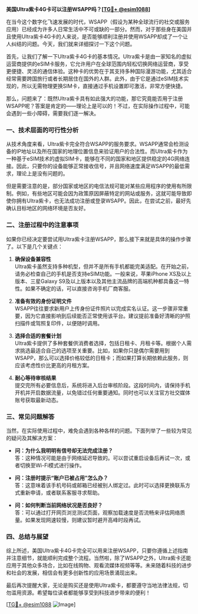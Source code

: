 **美国Ultra紫卡4G卡可以注册WSAPP吗？[[TG💪+ @esim1088](https://t.me/s/esim1088)]**

在当今这个数字化飞速发展的时代，WSAPP（假设为某种全球流行的社交或服务应用）已经成为许多人日常生活中不可或缺的一部分。然而，对于那些身在美国并且使用Ultra紫卡4G卡的人来说，是否能够顺利注册并使用WSAPP却成了一个让人纠结的问题。今天，我们就来详细探讨一下这个问题。

首先，让我们了解一下Ultra紫卡4G卡的基本情况。Ultra紫卡是由一家知名的虚拟运营商提供的eSIM卡服务，它允许用户在全球范围内轻松切换网络运营商，享受更便捷、灵活的通信体验。这种卡的优势在于其支持多种国际漫游功能，尤其适合经常需要跨国旅行或者长期居住在国外的人群。此外，由于它是通过eSIM技术实现的，所以无需物理更换SIM卡，直接通过手机设置即可激活，非常方便快捷。

那么，问题来了：既然Ultra紫卡具有如此强大的功能，那它究竟能否用于注册WSAPP呢？答案是肯定的——理论上是可以的！不过，在实际操作过程中，可能会遇到一些小障碍，需要我们逐一解决。

### **一、技术层面的可行性分析**

从技术角度来看，Ultra紫卡完全符合WSAPP的服务要求。WSAPP通常会检测设备的IP地址以及所在国家的地理位置信息来验证用户的合法性。而Ultra紫卡作为一种基于eSIM技术的虚拟SIM卡，能够在不同的国家和地区提供稳定的4G网络连接。因此，只要你的设备能够正常接收信号，并且网络速度满足WSAPP的最低需求，理论上是没有问题的。

但是需要注意的是，部分国家或地区的电信法规可能对某些应用程序的使用有所限制。例如，有些地区可能会因为政策原因屏蔽特定的网站或服务，这就可能导致即使你拥有Ultra紫卡，也无法成功注册或登录WSAPP。因此，在尝试之前，最好先确认目标地区的网络环境是否友好。

### **二、注册过程中的注意事项**

如果你已经决定要尝试用Ultra紫卡注册WSAPP，那么接下来就是具体的操作步骤了。以下是几个关键点：

1. **确保设备兼容性**  
   Ultra紫卡虽然支持多种机型，但并不是所有手机都能完美适配。在开始之前，请务必检查自己的手机是否支持eSIM功能。一般来说，苹果iPhone XS及以上版本、三星Galaxy S9及以上版本以及其他主流品牌的高端机种都具备这一特性。如果不确定的话，可以直接咨询手机厂商客服。

2. **准备有效的身份证明文件**  
   WSAPP往往要求新用户上传身份证件照片以完成实名认证。这一步骤非常重要，因为它直接影响到后续能否正常使用该平台。建议提前准备好清晰的护照扫描件或驾照复印件，以便随时调用。

3. **选择合适的套餐计划**  
   Ultra紫卡提供了多种套餐供消费者选择，包括日租卡、月租卡等。根据个人需求挑选最适合自己的选项至关重要。比如，如果你只是偶尔需要用到WSAPP，那么可以选择价格较低的日租卡；而如果打算长期依赖此服务，则应该考虑性价比更高的月租方案。

4. **耐心等待审核结果**  
   提交完所有必要信息后，系统将进入后台审核阶段。这段时间内，请保持手机开机并开启数据流量，以免错过任何重要通知。同时也可以关注官方社交媒体账号获取最新动态。

### **三、常见问题解答**

当然，在实际使用过程中，难免会遇到各种各样的问题。下面列举了一些较为常见的疑问及其解决方案：

- **问：为什么我明明有信号却无法完成注册？**  
  答：这种情况可能是由于网络延迟导致的。可以尝试重启设备后再试一次，或者切换至Wi-Fi模式进行操作。

- **问：注册时提示“账户已被占用”怎么办？**  
  答：这意味着该手机号码或邮箱已经被别人绑定过。此时可以选择更换联系方式重新申请，或者联系客服寻求帮助。

- **问：如何判断当前网络状况是否良好？**  
  答：可以通过打开网页浏览测试页面，观察加载速度是否流畅来评估网络质量。如果发现网速较慢，则建议暂时避开高峰时段再试。

### **四、总结与展望**

综上所述，美国Ultra紫卡4G卡完全可以用来注册WSAPP，只要你遵循上述指南并注意细节，就能顺利完成整个流程。当然啦，除了WSAPP之外，Ultra紫卡还能应用于其他众多场合，比如在线购物、观看流媒体视频等等。未来随着科技的进步和社会的发展，相信会有更多创新性的应用场景涌现出来。

最后再次提醒大家，无论是购买还是使用Ultra紫卡，都要遵守当地法律法规，切勿滥用资源。希望每位读者都能够享受到科技进步带来的便利！

[[TG💪+ @esim1088](https://t.me/s/esim1088) ![Image](https://i.postimg.cc/4NQfJmqS/Snipaste-2025-05-13-00-14-12.png)]